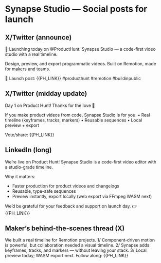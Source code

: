 # Synapse Studio — Social posts for launch

## X/Twitter (announce)
🚀 Launching today on @ProductHunt: Synapse Studio — a code-first video studio with a real timeline.

Design, preview, and export programmatic videos. Built on Remotion, made for makers and teams.

🔗 Launch post: {{PH_LINK}}
#producthunt #remotion #buildinpublic

## X/Twitter (midday update)
Day 1 on Product Hunt! Thanks for the love 💜

If you make product videos from code, Synapse Studio is for you:
• Real timeline (keyframes, tracks, markers)
• Reusable sequences
• Local preview + export

Vote/share: {{PH_LINK}}

## LinkedIn (long)
We’re live on Product Hunt! Synapse Studio is a code-first video editor with a studio-grade timeline.

Why it matters:
- Faster production for product videos and changelogs
- Reusable, type-safe sequences
- Preview instantly, export locally (web export via FFmpeg WASM next)

We’d be grateful for your feedback and support on launch day.
👉 {{PH_LINK}}

## Maker’s behind-the-scenes thread (X)
We built a real timeline for Remotion projects.
1/ Component-driven motion is powerful, but collaboration needed a visual timeline.
2/ Synapse adds keyframes, tracks, and markers — without leaving your stack.
3/ Local preview today; WASM export next.
Follow along: {{PH_LINK}}

